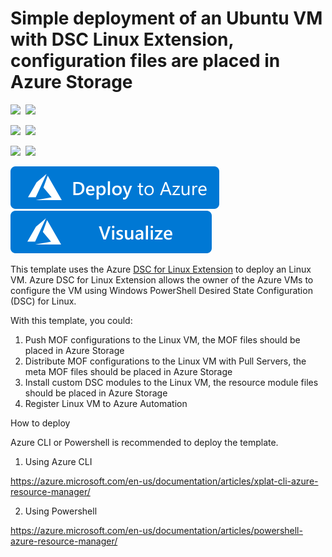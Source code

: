 # Simple deployment of an Ubuntu VM with DSC Linux Extension, configuration files are placed in Azure Storage

<IMG SRC="https://azurequickstartsservice.blob.core.windows.net/badges/201-dsc-linux-azure-storage-on-ubuntu/PublicLastTestDate.svg" />&nbsp;
<IMG SRC="https://azurequickstartsservice.blob.core.windows.net/badges/201-dsc-linux-azure-storage-on-ubuntu/PublicDeployment.svg" />&nbsp;

<IMG SRC="https://azurequickstartsservice.blob.core.windows.net/badges/201-dsc-linux-azure-storage-on-ubuntu/FairfaxLastTestDate.svg" />&nbsp;
<IMG SRC="https://azurequickstartsservice.blob.core.windows.net/badges/201-dsc-linux-azure-storage-on-ubuntu/FairfaxDeployment.svg" />&nbsp;

<IMG SRC="https://azurequickstartsservice.blob.core.windows.net/badges/201-dsc-linux-azure-storage-on-ubuntu/BestPracticeResult.svg" />&nbsp;
<IMG SRC="https://azurequickstartsservice.blob.core.windows.net/badges/201-dsc-linux-azure-storage-on-ubuntu/CredScanResult.svg" />&nbsp;

<a href="https://portal.azure.com/#create/Microsoft.Template/uri/https%3A%2F%2Fraw.githubusercontent.com%2FAzure%2Fazure-quickstart-templates%2Fmaster%2F201-dsc-linux-azure-storage-on-ubuntu%2Fazuredeploy.json" target="_blank">
    <img src="https://raw.githubusercontent.com/Azure/azure-quickstart-templates/master/1-CONTRIBUTION-GUIDE/images/deploytoazure.svg?sanitize=true"/>
</a>
<a href="http://armviz.io/#/?load=https%3A%2F%2Fraw.githubusercontent.com%2FAzure%2Fazure-quickstart-templates%2Fmaster%2F201-dsc-linux-azure-storage-on-ubuntu%2Fazuredeploy.json" target="_blank">
    <img src="https://raw.githubusercontent.com/Azure/azure-quickstart-templates/master/1-CONTRIBUTION-GUIDE/images/visualizebutton.svg?sanitize=true"/>
</a>

This template uses the Azure [DSC for Linux Extension](https://github.com/Azure/azure-linux-extensions/tree/master/DSC) to deploy an Linux VM. Azure DSC for Linux Extension allows the owner of the Azure VMs to configure the VM using Windows PowerShell Desired State Configuration (DSC) for Linux.

With this template, you could:

1. Push MOF configurations to the Linux VM, the MOF files should be placed in Azure Storage
2. Distribute MOF configurations to the Linux VM with Pull Servers, the meta MOF files should be placed in Azure Storage
3. Install custom DSC modules to the Linux VM, the resource module files should be placed in Azure Storage
4. Register Linux VM to Azure Automation


How to deploy

Azure CLI or Powershell is recommended to deploy the template.

1. Using Azure CLI

  https://azure.microsoft.com/en-us/documentation/articles/xplat-cli-azure-resource-manager/

2. Using Powershell

  https://azure.microsoft.com/en-us/documentation/articles/powershell-azure-resource-manager/

